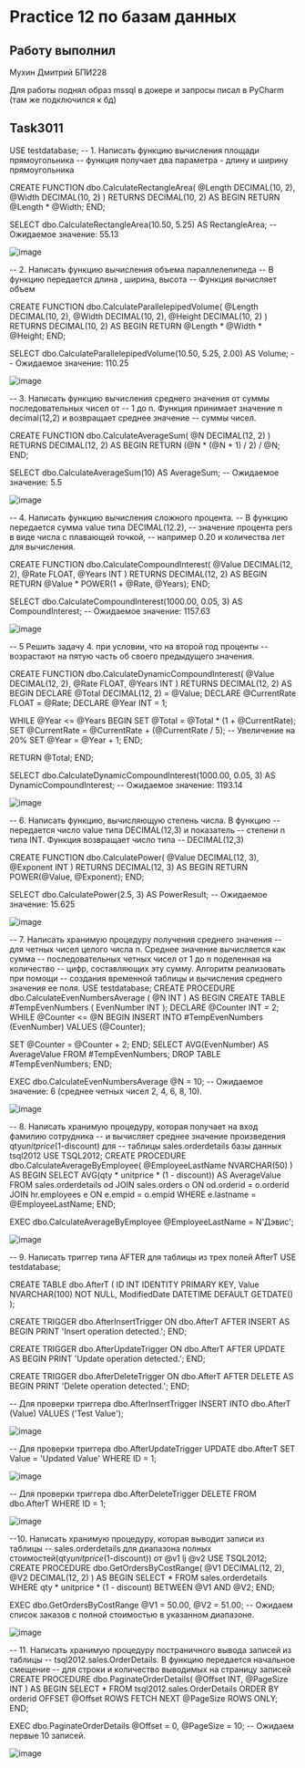 # Practice 12 по базам данных

## Работу выполнил

Мухин Дмитрий БПИ228


Для работы поднял образ mssql в докере и запросы писал в PyCharm (там же подключился к бд)

## Task3011

USE testdatabase;
-- 1. Написать функцию вычисления площади прямоугольника
-- функция получает два параметра - длину и ширину прямоугольника

CREATE FUNCTION dbo.CalculateRectangleArea(
@Length DECIMAL(10, 2),
@Width DECIMAL(10, 2)
)
RETURNS DECIMAL(10, 2)
AS
BEGIN
RETURN @Length * @Width;
END;

SELECT dbo.CalculateRectangleArea(10.50, 5.25) AS RectangleArea; -- Ожидаемое значение: 55.13

![image](https://github.com/user-attachments/assets/e7ed9b02-b94d-49c4-89b4-dee3dd24f8e9)

--  2. Написать функцию вычисления объема параллелепипеда
-- В функцию передается длина , ширина, высота
-- Функция вычисляет объем

CREATE FUNCTION dbo.CalculateParallelepipedVolume(
@Length DECIMAL(10, 2),
@Width DECIMAL(10, 2),
@Height DECIMAL(10, 2)
)
RETURNS DECIMAL(10, 2)
AS
BEGIN
RETURN @Length * @Width * @Height;
END;

SELECT dbo.CalculateParallelepipedVolume(10.50, 5.25, 2.00) AS Volume; -- Ожидаемое значение: 110.25

![image](https://github.com/user-attachments/assets/4e32bfc4-e882-43e5-9bc7-6adc13ebc951)

-- 3. Написать функцию вычисления среднего значения от суммы последовательных чисел от
-- 1 до n. Функция принимает значение n decimal(12,2) и возвращает среднее значение
-- суммы чисел.

CREATE FUNCTION dbo.CalculateAverageSum(
@N DECIMAL(12, 2)
)
RETURNS DECIMAL(12, 2)
AS
BEGIN
RETURN (@N * (@N + 1) / 2) / @N;
END;

SELECT dbo.CalculateAverageSum(10) AS AverageSum; -- Ожидаемое значение: 5.5

![image](https://github.com/user-attachments/assets/78c9480a-7008-4241-8685-aa9b28550664)

-- 4. Написать функцию вычисления сложного процента.
-- В функцию передается сумма value типа DECIMAL(12.2),
-- значение процента pers в виде числа с плавающей точкой,
-- например 0.20 и количества лет для вычисления.

CREATE FUNCTION dbo.CalculateCompoundInterest(
@Value DECIMAL(12, 2),
@Rate FLOAT,
@Years INT
)
RETURNS DECIMAL(12, 2)
AS
BEGIN
RETURN @Value * POWER(1 + @Rate, @Years);
END;

SELECT dbo.CalculateCompoundInterest(1000.00, 0.05, 3) AS CompoundInterest; -- Ожидаемое значение: 1157.63

![image](https://github.com/user-attachments/assets/10e49588-b5ae-4bb9-8903-7aaa09a65031)

-- 5 Решить задачу 4. при условии, что на второй год проценты
-- возрастают на пятую часть об своего предыдущего значения.

CREATE FUNCTION dbo.CalculateDynamicCompoundInterest(
@Value DECIMAL(12, 2),
@Rate FLOAT,
@Years INT
)
RETURNS DECIMAL(12, 2)
AS
BEGIN
DECLARE @Total DECIMAL(12, 2) = @Value;
DECLARE @CurrentRate FLOAT = @Rate;
DECLARE @Year INT = 1;

WHILE @Year <= @Years
BEGIN
SET @Total = @Total * (1 + @CurrentRate);
SET @CurrentRate = @CurrentRate + (@CurrentRate / 5); -- Увеличение на 20%
SET @Year = @Year + 1;
END;

RETURN @Total;
END;

SELECT dbo.CalculateDynamicCompoundInterest(1000.00, 0.05, 3) AS DynamicCompoundInterest; -- Ожидаемое значение: 1193.14

![image](https://github.com/user-attachments/assets/eb8ab618-c8e1-4210-8898-b8ce9a43a77d)

-- 6. Написать функцию, вычисляющую степень числа. В функцию
-- передается число value типа DECIMAL(12,3) и показатель
-- степени n типа INT. Функция возвращает число типа
-- DECIMAL(12,3)

CREATE FUNCTION dbo.CalculatePower(
@Value DECIMAL(12, 3),
@Exponent INT
)
RETURNS DECIMAL(12, 3)
AS
BEGIN
RETURN POWER(@Value, @Exponent);
END;

SELECT dbo.CalculatePower(2.5, 3) AS PowerResult; -- Ожидаемое значение: 15.625

![image](https://github.com/user-attachments/assets/dfff8dbb-f98e-47ba-8fa1-d2ea20c7b691)

-- 7. Написать хранимую процедуру получения среднего значения
-- для четных чисел  целого числа n. Среднее значение вычисляется как сумма
-- последовательных четных чисел от 1 до n поделенная на количество
-- цифр, составляющих эту сумму. Алгоритм реализовать при помощи
-- создания временной таблицы и вычисления среднего значения ее поля.
USE testdatabase;
CREATE PROCEDURE dbo.CalculateEvenNumbersAverage
(
@N INT
)
AS
BEGIN
CREATE TABLE #TempEvenNumbers
(
EvenNumber INT
);
DECLARE @Counter INT = 2;
WHILE @Counter <= @N
BEGIN
INSERT INTO #TempEvenNumbers (EvenNumber)
VALUES (@Counter);

SET @Counter = @Counter + 2;
END;
SELECT
AVG(EvenNumber) AS AverageValue
FROM
#TempEvenNumbers;
DROP TABLE #TempEvenNumbers;
END;

EXEC dbo.CalculateEvenNumbersAverage @N = 10; -- Ожидаемое значение: 6 (среднее четных чисел 2, 4, 6, 8, 10).

![image](https://github.com/user-attachments/assets/6d6e5f83-8ec0-4bc0-8b5d-90bffff55fbb)

-- 8. Написать хранимую процедуру, которая получает на вход фамилию сотрудника
-- и вычисляет среднее значение произведения qty*unitprice*(1-discount) для
-- таблицы sales.orderdetails базы данных tsql2012
USE TSQL2012;
CREATE PROCEDURE dbo.CalculateAverageByEmployee(
@EmployeeLastName NVARCHAR(50)
)
AS
BEGIN
SELECT AVG(qty * unitprice * (1 - discount)) AS AverageValue
FROM sales.orderdetails od
JOIN sales.orders o ON od.orderid = o.orderid
JOIN hr.employees e ON e.empid = o.empid
WHERE e.lastname = @EmployeeLastName;
END;

EXEC dbo.CalculateAverageByEmployee @EmployeeLastName = N'Дэвис';

![image](https://github.com/user-attachments/assets/cdcab7bb-4f64-4781-a93d-6a936faa5a92)

-- 9. Написать триггер типа AFTER для таблицы из трех полей AfterT
USE testdatabase;

CREATE TABLE dbo.AfterT
(
ID           INT IDENTITY PRIMARY KEY,
Value        NVARCHAR(100) NOT NULL,
ModifiedDate DATETIME DEFAULT GETDATE()
);


CREATE TRIGGER dbo.AfterInsertTrigger
ON dbo.AfterT
AFTER INSERT
AS
BEGIN
PRINT 'Insert operation detected.';
END;

CREATE TRIGGER dbo.AfterUpdateTrigger
ON dbo.AfterT
AFTER UPDATE
AS
BEGIN
PRINT 'Update operation detected.';
END;

CREATE TRIGGER dbo.AfterDeleteTrigger
ON dbo.AfterT
AFTER DELETE
AS
BEGIN
PRINT 'Delete operation detected.';
END;


-- Для проверки триггера dbo.AfterInsertTrigger
INSERT INTO dbo.AfterT (Value) VALUES ('Test Value');

![image](https://github.com/user-attachments/assets/fbcc0d18-9c2d-4dd3-a25a-7bedb78c4930)

-- Для проверки триггера dbo.AfterUpdateTrigger
UPDATE dbo.AfterT SET Value = 'Updated Value' WHERE ID = 1;

![image](https://github.com/user-attachments/assets/3e282b34-372a-4598-b56b-3fbbee5a74a1)

-- Для проверки триггера dbo.AfterDeleteTrigger
DELETE FROM dbo.AfterT WHERE ID = 1;

![image](https://github.com/user-attachments/assets/b109bd90-71d3-4864-b7ec-76c03a0b6ef1)

--10. Написать хранимую процедуру, которая выводит записи из таблицы
-- sales.orderdetails для диапазона полных стоимостей(qty*unitprice*(1-discount)) от @v1 lj @v2
USE TSQL2012;
CREATE PROCEDURE dbo.GetOrdersByCostRange(
@V1 DECIMAL(12, 2),
@V2 DECIMAL(12, 2)
)
AS
BEGIN
SELECT *
FROM sales.orderdetails
WHERE qty * unitprice * (1 - discount) BETWEEN @V1 AND @V2;
END;

EXEC dbo.GetOrdersByCostRange @V1 = 50.00, @V2 = 51.00; -- Ожидаем список заказов с полной стоимостью в указанном диапазоне.

![image](https://github.com/user-attachments/assets/377e494e-576c-4499-8177-f6a3812c61c8)

-- 11. Написать хранимую процедуру постраничного вывода записей из таблицы
-- tsql2012.sales.OrderDetails. В функцию передается начальное смещение
-- для строки и количество выводимых на страницу записей
CREATE PROCEDURE dbo.PaginateOrderDetails(
@Offset INT,
@PageSize INT
)
AS
BEGIN
SELECT *
FROM tsql2012.sales.OrderDetails
ORDER BY orderid
OFFSET @Offset ROWS FETCH NEXT @PageSize ROWS ONLY;
END;

EXEC dbo.PaginateOrderDetails @Offset = 0, @PageSize = 10; -- Ожидаем первые 10 записей.

![image](https://github.com/user-attachments/assets/37e7dce2-177a-4813-a080-1c980394fc01)

